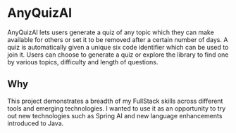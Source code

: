 # AnyQuizAI
AnyQuizAI lets users generate a quiz of any topic which they can make available for others or set it to be removed after a certain number of days. A quiz is automatically given a unique six code identifier which can be used to join it. Users can choose to generate a quiz or explore the library to find one by various topics, difficulty and length of questions. 

## Why 

This project demonstrates a breadth of my FullStack skills across different tools and emerging technologies. I wanted to use it as an opportunity to try out new technologies such as Spring AI and new language enhancements introduced to Java.

